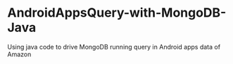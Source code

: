 # AndroidAppsQuery-with-MongoDB-Java
Using java code to drive MongoDB running query in Android apps data of Amazon
